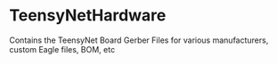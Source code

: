 TeensyNetHardware
=================

Contains the TeensyNet Board Gerber Files for various manufacturers, custom Eagle files, BOM, etc
